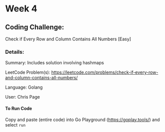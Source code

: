 # Week 4

## Coding Challenge: 
Check if Every Row and Column Contains All Numbers [Easy]

### Details:
Summary: Includes solution involving hashmaps

LeetCode Problem(s): https://leetcode.com/problems/check-if-every-row-and-column-contains-all-numbers/

Language: Golang

User: Chris Page

#### To Run Code
Copy and paste (entire code) into Go Playground (https://goplay.tools/) and select `run`
